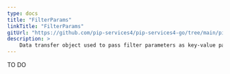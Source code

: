 ```yaml
---
type: docs
title: "FilterParams"
linkTitle: "FilterParams"
gitUrl: "https://github.com/pip-services4/pip-services4-go/tree/main/pip-services4-data-go"
description: > 
    Data transfer object used to pass filter parameters as key-value pairs.
---
```

TO DO
